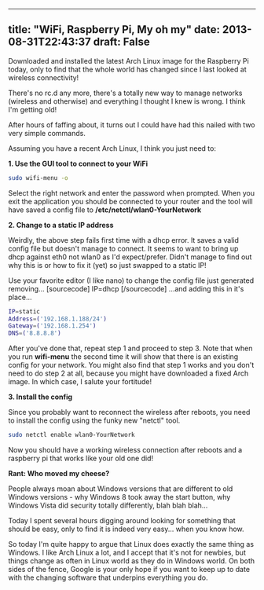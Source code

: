
---
title: "WiFi, Raspberry Pi, My oh my"
date: 2013-08-31T22:43:37
draft: False
---

Downloaded and installed the latest Arch Linux image for the Raspberry Pi today, only to find that the whole world has changed since I last looked at wireless connectivity!

There's no rc.d any more, there's a totally new way to manage networks (wireless and otherwise) and everything I thought I knew is wrong.  I think I'm getting old!

After hours of faffing about, it turns out I could have had this nailed with two very simple commands.

Assuming you have a recent Arch Linux, I think you just need to:

<strong>1. Use the GUI tool to connect to your WiFi</strong>
```bash
sudo wifi-menu -o

```
Select the right network and enter the password when prompted.  When you exit the application you should be connected to your router and the tool will have saved a config file to <strong>/etc/netctl/wlan0-YourNetwork</strong>

<strong>2. Change to a static IP address</strong>

Weirdly, the above step fails first time with a dhcp error.  It saves a valid config file but doesn't manage to connect.  It seems to want to bring up dhcp against eth0 not wlan0 as I'd expect/prefer.  Didn't manage to find out why this is or how to fix it (yet) so just swapped to a static IP!

Use your favorite editor (I like nano) to change the config file just generated removing...
[sourcecode]
IP=dhcp
[/sourcecode]
...and adding this in it's place...

```bash
IP=static
Address=('192.168.1.188/24')
Gateway=('192.168.1.254')
DNS=('8.8.8.8')

```
After you've done that, repeat step 1 and proceed to step 3.  Note that when you run <strong>wifi-menu</strong> the second time it will show that there is an existing config for your network.  You might also find that step 1 works and you don't need to do step 2 at all, because you might have downloaded a fixed Arch image.  In which case, I salute your fortitude!

<strong>3. Install the config</strong>

Since you probably want to reconnect the wireless after reboots, you need to install the config using the funky new "netctl" tool.
```bash
sudo netctl enable wlan0-YourNetwork

```
Now you should have a working wireless connection after reboots and a raspberry pi that works like your old one did!

<strong>Rant: Who moved my cheese?</strong>

People always moan about Windows versions that are different to old Windows versions - why Windows 8 took away the start button, why Windows Vista did security totally differently, blah blah blah...

Today I spent several hours digging around looking for something that should be easy, only to find it is indeed very easy... when you know how.

So today I'm quite happy to argue that Linux does exactly the same thing as Windows.  I like Arch Linux a lot, and I accept that it's not for newbies, but things change as often in Linux world as they do in Windows world.  On both sides of the fence, Google is your only hope if you want to keep up to date with the changing software that underpins everything you do.